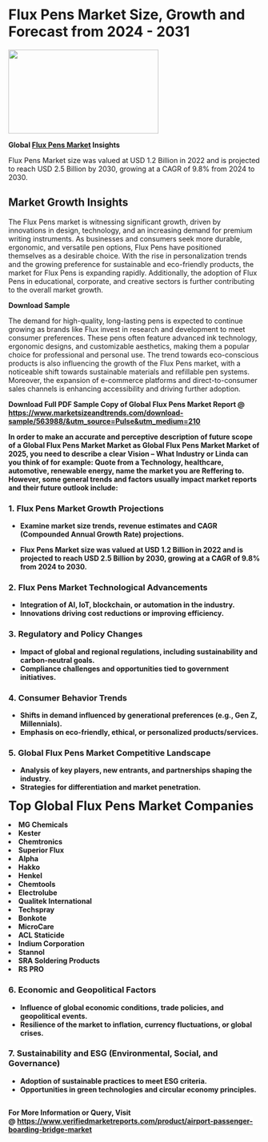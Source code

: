 <H1>Flux Pens Market Size, Growth and Forecast from 2024 - 2031</H1><img class="aligncenter size-medium wp-image-584254" src="https://thirdeyenews.in/wp-content/uploads/2024/09/Global-Market-Research-300x168.jpeg" alt="" width="300" height="168" /><p><strong>Global&nbsp;<a href="https://www.marketsizeandtrends.com/download-sample/563988/&amp;utm_source=Pulse&amp;utm_medium=210">Flux Pens Market</a> Insights</strong></p><p>Flux Pens Market size was valued at USD 1.2 Billion in 2022 and is projected to reach USD 2.5 Billion by 2030, growing at a CAGR of 9.8% from 2024 to 2030.</p><p><h2>Market Growth Insights</h2> <p>The Flux Pens market is witnessing significant growth, driven by innovations in design, technology, and an increasing demand for premium writing instruments. As businesses and consumers seek more durable, ergonomic, and versatile pen options, Flux Pens have positioned themselves as a desirable choice. With the rise in personalization trends and the growing preference for sustainable and eco-friendly products, the market for Flux Pens is expanding rapidly. Additionally, the adoption of Flux Pens in educational, corporate, and creative sectors is further contributing to the overall market growth.</p> <p><strong>Download Sample</strong></p> <p>The demand for high-quality, long-lasting pens is expected to continue growing as brands like Flux invest in research and development to meet consumer preferences. These pens often feature advanced ink technology, ergonomic designs, and customizable aesthetics, making them a popular choice for professional and personal use. The trend towards eco-conscious products is also influencing the growth of the Flux Pens market, with a noticeable shift towards sustainable materials and refillable pen systems. Moreover, the expansion of e-commerce platforms and direct-to-consumer sales channels is enhancing accessibility and driving further adoption.</p> <p><strong></p><p><span class=""><strong>Download Full PDF Sample Copy of Global Flux Pens Market Report</strong> @ <a href="https://www.marketsizeandtrends.com/download-sample/563988/&amp;utm_source=Pulse&amp;utm_medium=210" target="_blank">https://www.marketsizeandtrends.com/download-sample/563988/&amp;utm_source=Pulse&amp;utm_medium=210</a></span></p><p>In order to make an accurate and perceptive description of future scope of a Global&nbsp;Flux Pens Market Market as Global&nbsp;Flux Pens Market Market of 2025, you need to describe a clear Vision &ndash; What Industry or Linda can you think of for example: Quote from a Technology, healthcare, automotive, renewable energy, name the market you are Reffering to. However, some general trends and factors usually impact market reports and their future outlook include:</p><h3>1.&nbsp;<strong>Flux Pens Market Growth Projections</strong></h3><ul><li>Examine market size trends, revenue estimates and CAGR (Compounded Annual Growth Rate) projections.</li><li><p>Flux Pens Market size was valued at USD 1.2 Billion in 2022 and is projected to reach USD 2.5 Billion by 2030, growing at a CAGR of 9.8% from 2024 to 2030.</p></li></ul><h3>2.&nbsp;<strong>Flux Pens Market Technological Advancements</strong></h3><ul><li>Integration of AI, IoT, blockchain, or automation in the industry.</li><li>Innovations driving cost reductions or improving efficiency.</li></ul><h3>3.&nbsp;<strong>Regulatory and Policy Changes</strong></h3><ul><li>Impact of global and regional regulations, including sustainability and carbon-neutral goals.</li><li>Compliance challenges and opportunities tied to government initiatives.</li></ul><h3>4.&nbsp;<strong>Consumer Behavior Trends</strong></h3><ul><li>Shifts in demand influenced by generational preferences (e.g., Gen Z, Millennials).</li><li>Emphasis on eco-friendly, ethical, or personalized products/services.</li></ul><h3>5.&nbsp;<strong>Global Flux Pens Market Competitive Landscape</strong></h3><ul><li>Analysis of key players, new entrants, and partnerships shaping the industry.</li><li>Strategies for differentiation and market penetration.</li></ul><p data-pm-slice="1 1 []"><span style="color: inherit; font-family: inherit; font-size: 25px;">Top Global Flux Pens Market Companies</span></p><div class="" data-test-id=""><p><li>MG Chemicals</li><li> Kester</li><li> Chemtronics</li><li> Superior Flux</li><li> Alpha</li><li> Hakko</li><li> Henkel</li><li> Chemtools</li><li> Electrolube</li><li> Qualitek International</li><li> Techspray</li><li> Bonkote</li><li> MicroCare</li><li> ACL Staticide</li><li> Indium Corporation</li><li> Stannol</li><li> SRA Soldering Products</li><li> RS PRO</li></p></div><h3>6.&nbsp;<strong>Economic and Geopolitical Factors</strong></h3><ul><li>Influence of global economic conditions, trade policies, and geopolitical events.</li><li>Resilience of the market to inflation, currency fluctuations, or global crises.</li></ul><h3>7.&nbsp;<strong>Sustainability and ESG (Environmental, Social, and Governance)</strong></h3><ul><li>Adoption of sustainable practices to meet ESG criteria.</li><li>Opportunities in green technologies and circular economy principles.</li></ul><h2><strong style="font-size: 14px;">For More Information or Query, Visit @&nbsp;</strong><a style="background-color: #ffffff; font-size: 14px;" href="https://www.marketsizeandtrends.com/report/flux-pens-market/" target="_blank">https://www.verifiedmarketreports.com/product/airport-passenger-boarding-bridge-market</a></h2>
